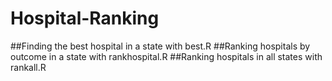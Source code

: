 # Hospital-Ranking
##Finding the best hospital in a state with best.R
##Ranking hospitals by outcome in a state with rankhospital.R
##Ranking hospitals in all states with rankall.R
